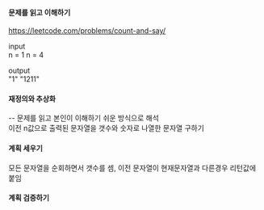 #### 문제를 읽고 이해하기
https://leetcode.com/problems/count-and-say/

input</br>
n = 1
n = 4

output</br>
"1"
"1211"


#### 재정의와 추상화<br>
-- 문제를 읽고 본인이 이해하기 쉬운 방식으로 해석<br>
이전 n값으로 출력된 문자열을 갯수와 숫자로 나열한 문자열 구하기

#### 계획 세우기<br>
모든 문자열을 순회하면서 갯수를 셈, 이전 문자열이 현재문자열과 다른경우 리턴값에 붙임

#### 계획 검증하기

